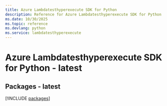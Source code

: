 ```yaml
---
title: Azure Lambdatesthyperexecute SDK for Python
description: Reference for Azure Lambdatesthyperexecute SDK for Python
ms.date: 10/30/2025
ms.topic: reference
ms.devlang: python
ms.service: lambdatesthyperexecute
---
```

# Azure Lambdatesthyperexecute SDK for Python - latest
## Packages - latest
[!INCLUDE [packages](lambdatesthyperexecute-index.md)]